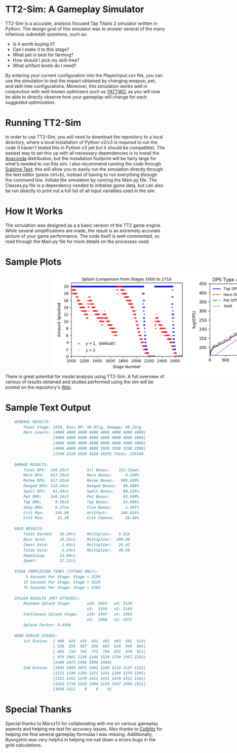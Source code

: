 # TT2-Sim: A Gameplay Simulator

TT2-Sim is a accurate, analysis focused Tap Titans 2 simulator written in Python.  The design goal of this simulator was to answer several of the many infamous subreddit questions, such as:
- Is it worth buying it?
- Can I make it to this stage?
- What pet is best for farming?
- How should I pick my skill-tree?
- What artifact levels do I need?

By entering your current configuration into the PlayerInput.csv file, you can use the simulation to test the impact obtained by changing weapon, pet, and skill-tree configurations.  Moreover, this simulation works well in conjunction with well-known optimizers such as [YATTWO](https://yattwo.me/), as you will now be able to directly observe how your gameplay will change for each suggested optimization.

# Running TT2-Sim
In order to use TT2-Sim, you will need to download the repository to a local directory, where a local installation of Python v2/v3 is required to run the code (I haven't tested this in Python v3 yet but it should be compatible).  The easiest way to set this up with all necessary dependencies is to install the [Anaconda](https://www.continuum.io/downloads) distribution, but the installation footprint will be fairly large for what's needed to run this sim.  I also recommend running the code through [Sublime Text](https://www.sublimetext.com/); this will allow you to easily run the simulation directly through the text editor (press ctrl+b), instead of having to run everything through the command line.  Initiate the simulation by running the Main.py file.  The Classes.py file is a dependency needed to initialize game data, but can also be run directly to print out a full list of all input variables used in the sim.

# How It Works
The simulation was designed as a a basic version of the TT2 game engine.  While several simplifications are made, the result is an extremely accurate picture of your game performance.  The code itself is well-commented, so read through the Main.py file for more details on the processes used.

# Sample Plots

<div style="width:1000px;margin-left:150px">
<img src="./images/splash_1000_2710.png" alt="Splash Comparison" width="425" style="float:left; display:inline;"/><img src="./images/dps_tap20.png" alt="Splash Comparison" width="425" style="float:left; display:inline;"/>
</div>

There is great potential for model analysis using TT2-Sim. A full overview of various of results obtained and studies performed using the sim will be posted on the repository's [Wiki](https://metxchris.github.io/TT2-Sim/).

# Sample Text Output

```Markdown
    GENERAL RESULTS:
        Final Stage: 3350, Boss HP: 50.07cg, Damage: 48.23cg
        Hero Levels: [4000 4000 4000 4000 4000 4000 4000 4000] 
                     [4000 4000 4000 4000 4000 4000 4000 4000] 
                     [4000 4000 4000 4000 4000 4000 4000 4000] 
                     [4000 4000 4000 4000 3920 3590 3240 2890] 
                     [2540 2120 1620 1620 1620] Total: 135160

    DAMAGE RESULTS:
        Total DPS:  146.20cf        All Bonus:    313.33aa%
        Hero DPS:   617.20cd        Hero Bonus:      4.16M%
        Melee DPS:  617.02cd        Melee Bonus:   908.63M%
        Ranged DPS: 118.34cc        Ranged Bonus:   86.50k%
        Spell DPS:   61.44cc        Spell Bonus:    60.22k%
        Pet DMG:    146.14cf        Pet Bonus:      63.99M%
        Tap DMG:      9.88cd        Tap Bonus:      43.80k%
        Ship DMG:     6.17ce        Clan Bonus:      1.46T%
        Crit Max:     148.00        Artifact:      348.61k%
        Crit Min:      22.20        Crit Chance:     26.00%

    GOLD RESULTS:
        Total Earned:   30.20ci     Multiplier:   8.81k
        Boss Gold:      26.32ci     Multiplier:  200.80
        Chest Gold:      1.65ci     Multiplier:   24.42
        Titan Gold:      2.24ci     Multiplier:   46.50
        Remaining:      13.09ci
        Spent:          17.11ci

    STAGE COMPLETION TIMES (TITANS ONLY):
         5 Seconds Per Stage: Stage = 3199
        15 Seconds Per Stage: Stage = 3228
        75 Seconds Per Stage: Stage = 3303

    SPLASH RESULTS (PET ATTACKS):
        Maximum Splash Stage:       x20: 3054   x4: 3130 
                                    x3:  3154   x2: 3180
        Continuous Splash Stage:    x20: 2947   x4: 2963 
                                    x3:  2966   x2: 2972
        Splash Factor: 0.0504

    HERO EVOLVE STAGES:
        1st Evolve:  [ 409  426  435  451  465  483  501  514] 
                     [ 536  555  567  585  605  626  648  661] 
                     [ 685  716  741  773  794  831  876  921] 
                     [ 979 1061 1189 1346 1520 1730 1957 2183] 
                     [2400 2673 2986 2986 2986]
        2nd Evolve:  [1043 1058 1071 1081 1100 1118 1137 1152] 
                     [1171 1190 1203 1221 1241 1266 1279 1301] 
                     [1321 1351 1379 1411 1431 1470 1511 1561] 
                     [1618 1710 1825 1984 2158 2367 2596 2821] 
                     [3036 3311    0    0    0]
```

# Special Thanks
Special thanks to Marxz13 for collaborating with me on various gameplay aspects and helping me test for accuracy issues.  Also thanks to [Colblitz](https://github.com/colblitz) for helping me find several gameplay formulas I was missing.  Additionally, Byungshin was very helpful in helping me nail down a errors bugs in the gold calculations.